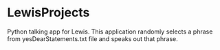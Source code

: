 # LewisProjects
Python talking app for Lewis.
This application randomly selects a phrase from yesDearStatements.txt file and speaks out that phrase.
